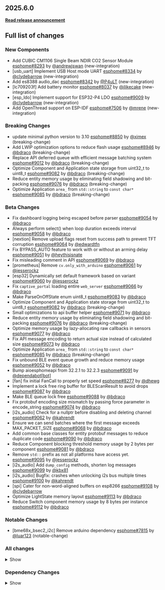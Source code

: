 ## 2025.6.0

[**Read release announcement**](https://esphome.io/changelog/2025.6.0)

## Full list of changes

### New Components

- Add CUBIC CM1106 Single Beam NDIR CO2 Sensor Module [esphome#8293](https://github.com/esphome/esphome/pull/8293) by [@andrewjswan](https://github.com/andrewjswan) (new-integration)
- [usb_uart] Implement USB Host mode UART [esphome#8334](https://github.com/esphome/esphome/pull/8334) by [@clydebarrow](https://github.com/clydebarrow) (new-integration)
- Add es8388 audio_dac [esphome#8342](https://github.com/esphome/esphome/pull/8342) by [@P4uLT](https://github.com/P4uLT) (new-integration)
- [lc709203f] Add battery monitor [esphome#8037](https://github.com/esphome/esphome/pull/8037) by [@ilikecake](https://github.com/ilikecake) (new-integration)
- [esp_ldo] Implement support for ESP32-P4 LDO [esphome#9009](https://github.com/esphome/esphome/pull/9009) by [@clydebarrow](https://github.com/clydebarrow) (new-integration)
- Add OpenThread support on ESP-IDF [esphome#7506](https://github.com/esphome/esphome/pull/7506) by [@mrene](https://github.com/mrene) (new-integration)

### Breaking Changes

- update minimal python version to 3.10 [esphome#8850](https://github.com/esphome/esphome/pull/8850) by [@ximex](https://github.com/ximex) (breaking-change)
- Add LWIP optimization options to reduce flash usage [esphome#8946](https://github.com/esphome/esphome/pull/8946) by [@bdraco](https://github.com/bdraco) (breaking-change)
- Replace API deferred queue with efficient message batching system [esphome#9012](https://github.com/esphome/esphome/pull/9012) by [@bdraco](https://github.com/bdraco) (breaking-change)
- Optimize Component and Application state storage from uint32_t to uint8_t [esphome#9082](https://github.com/esphome/esphome/pull/9082) by [@bdraco](https://github.com/bdraco) (breaking-change)
- Reduce entity memory usage by eliminating field shadowing and bit-packing [esphome#9076](https://github.com/esphome/esphome/pull/9076) by [@bdraco](https://github.com/bdraco) (breaking-change)
- Optimize Application ``area_`` from ``std::string`` to ``const char*`` [esphome#9085](https://github.com/esphome/esphome/pull/9085) by [@bdraco](https://github.com/bdraco) (breaking-change)

### Beta Changes

- Fix dashboard logging being escaped before parser [esphome#9054](https://github.com/esphome/esphome/pull/9054) by [@bdraco](https://github.com/bdraco)
- Always perform select() when loop duration exceeds interval [esphome#9058](https://github.com/esphome/esphome/pull/9058) by [@bdraco](https://github.com/bdraco)
- [nextion] Remove upload flags reset from success path to prevent TFT corruption [esphome#9064](https://github.com/esphome/esphome/pull/9064) by [@edwardtfn](https://github.com/edwardtfn)
- Fix BYPASS_AUTO feature to work with or without an arming delay [esphome#9051](https://github.com/esphome/esphome/pull/9051) by [@heythisisnate](https://github.com/heythisisnate)
- Fix misleading comment in API [esphome#9069](https://github.com/esphome/esphome/pull/9069) by [@bdraco](https://github.com/bdraco)
- [prometheus] Remove ``cv.only_with_arduino`` [esphome#9061](https://github.com/esphome/esphome/pull/9061) by [@jesserockz](https://github.com/jesserockz)
- [esp32] Dynamically set default framework based on variant [esphome#9060](https://github.com/esphome/esphome/pull/9060) by [@jesserockz](https://github.com/jesserockz)
- Fix ``captive_portal`` loading entire ``web_server`` [esphome#9066](https://github.com/esphome/esphome/pull/9066) by [@bdraco](https://github.com/bdraco)
- Make ParseOnOffState enum uint8_t [esphome#9083](https://github.com/esphome/esphome/pull/9083) by [@bdraco](https://github.com/bdraco)
- Optimize Component and Application state storage from uint32_t to uint8_t [esphome#9082](https://github.com/esphome/esphome/pull/9082) by [@bdraco](https://github.com/bdraco) (breaking-change)
- Small optimizations to api buffer helper [esphome#9071](https://github.com/esphome/esphome/pull/9071) by [@bdraco](https://github.com/bdraco)
- Reduce entity memory usage by eliminating field shadowing and bit-packing [esphome#9076](https://github.com/esphome/esphome/pull/9076) by [@bdraco](https://github.com/bdraco) (breaking-change)
- Optimize memory usage by lazy-allocating raw callbacks in sensors [esphome#9077](https://github.com/esphome/esphome/pull/9077) by [@bdraco](https://github.com/bdraco)
- Fix API message encoding to return actual size instead of calculated size [esphome#9073](https://github.com/esphome/esphome/pull/9073) by [@bdraco](https://github.com/bdraco)
- Optimize Application ``area_`` from ``std::string`` to ``const char*`` [esphome#9085](https://github.com/esphome/esphome/pull/9085) by [@bdraco](https://github.com/bdraco) (breaking-change)
- Fix unbound BLE event queue growth and reduce memory usage [esphome#9052](https://github.com/esphome/esphome/pull/9052) by [@bdraco](https://github.com/bdraco)
- Bump aioesphomeapi from 32.2.1 to 32.2.3 [esphome#9091](https://github.com/esphome/esphome/pull/9091) by [@dependabot[bot]](https://github.com/apps/dependabot)
- [fan] fix initial FanCall to properly set speed [esphome#8277](https://github.com/esphome/esphome/pull/8277) by [@dhewg](https://github.com/dhewg)
- Implement a lock free ring buffer for BLEScanResult to avoid drops [esphome#9087](https://github.com/esphome/esphome/pull/9087) by [@bdraco](https://github.com/bdraco)
- Make BLE queue lock free [esphome#9088](https://github.com/esphome/esphome/pull/9088) by [@bdraco](https://github.com/bdraco)
- Fix protobuf encoding size mismatch by passing force parameter in encode_string [esphome#9074](https://github.com/esphome/esphome/pull/9074) by [@bdraco](https://github.com/bdraco)
- [i2s_audio] Check for a nullptr before disabling and deleting channel [esphome#9062](https://github.com/esphome/esphome/pull/9062) by [@kahrendt](https://github.com/kahrendt)
- Ensure we can send batches where the first message exceeds MAX_PACKET_SIZE [esphome#9068](https://github.com/esphome/esphome/pull/9068) by [@bdraco](https://github.com/bdraco)
- Add common base classes for entity protobuf messages to reduce duplicate code [esphome#9090](https://github.com/esphome/esphome/pull/9090) by [@bdraco](https://github.com/bdraco)
- Reduce Component blocking threshold memory usage by 2 bytes per component [esphome#9081](https://github.com/esphome/esphome/pull/9081) by [@bdraco](https://github.com/bdraco)
- Remove ``std::`` prefix as not all platforms have access yet. [esphome#9095](https://github.com/esphome/esphome/pull/9095) by [@jesserockz](https://github.com/jesserockz)
- [i2s_audio] Add ``dump_config`` methods, shorten log messages [esphome#9099](https://github.com/esphome/esphome/pull/9099) by [@kbx81](https://github.com/kbx81)
- [i2s_audio] Bugfix: crashes when unlocking i2s bus multiple times [esphome#9100](https://github.com/esphome/esphome/pull/9100) by [@kahrendt](https://github.com/kahrendt)
- [spi] Cater for non-word-aligned buffers on esp8266 [esphome#9108](https://github.com/esphome/esphome/pull/9108) by [@clydebarrow](https://github.com/clydebarrow)
- Optimize LightState memory layout [esphome#9113](https://github.com/esphome/esphome/pull/9113) by [@bdraco](https://github.com/bdraco)
- Reduce Switch component memory usage by 8 bytes per instance [esphome#9112](https://github.com/esphome/esphome/pull/9112) by [@bdraco](https://github.com/bdraco)

### Notable Changes

- [bme68x_bsec2_i2c] Remove arduino dependency [esphome#7815](https://github.com/esphome/esphome/pull/7815) by [@luar123](https://github.com/luar123) (notable-change)

### All changes

<details>
<summary>Show</summary>

- add actions to the MAX7219Component [esphome#6462](https://github.com/esphome/esphome/pull/6462) by [@nielsnl68](https://github.com/nielsnl68)
- [api] Update api proto to add legacy value [esphome#8802](https://github.com/esphome/esphome/pull/8802) by [@jesserockz](https://github.com/jesserockz)
- [script] Use local import for zephyr [esphome#8822](https://github.com/esphome/esphome/pull/8822) by [@clydebarrow](https://github.com/clydebarrow)
- Bump cryptography to 45.0.1 [esphome#8826](https://github.com/esphome/esphome/pull/8826) by [@bdraco](https://github.com/bdraco)
- unify and add missing metric suffixes [esphome#8816](https://github.com/esphome/esphome/pull/8816) by [@ximex](https://github.com/ximex)
- Improve stability for a test that crashes intermittently in CI [esphome#8699](https://github.com/esphome/esphome/pull/8699) by [@dala318](https://github.com/dala318)
- update ruff version to ``0.11.10`` in ``.pre-commit-config.yaml`` [esphome#8851](https://github.com/esphome/esphome/pull/8851) by [@ximex](https://github.com/ximex)
- add python 3.13 to ci pipeline [esphome#8855](https://github.com/esphome/esphome/pull/8855) by [@ximex](https://github.com/ximex)
- [esp32] Use IDF 5.3.2 as default for IDF builds [esphome#8464](https://github.com/esphome/esphome/pull/8464) by [@swoboda1337](https://github.com/swoboda1337)
- update minimal python version to 3.10 [esphome#8850](https://github.com/esphome/esphome/pull/8850) by [@ximex](https://github.com/ximex) (breaking-change)
- [esp32, logger] Add initial P4 support [esphome#8439](https://github.com/esphome/esphome/pull/8439) by [@swoboda1337](https://github.com/swoboda1337)
- Add CUBIC CM1106 Single Beam NDIR CO2 Sensor Module [esphome#8293](https://github.com/esphome/esphome/pull/8293) by [@andrewjswan](https://github.com/andrewjswan) (new-integration)
- Updates for development environment [esphome#8801](https://github.com/esphome/esphome/pull/8801) by [@jesserockz](https://github.com/jesserockz)
- [sync] Update and fix sync workflow [esphome#8873](https://github.com/esphome/esphome/pull/8873) by [@jesserockz](https://github.com/jesserockz)
- [lvgl] Try to allocate smaller buffer on failure [esphome#8814](https://github.com/esphome/esphome/pull/8814) by [@clydebarrow](https://github.com/clydebarrow)
- [lvgl] Add content styling to tabview [esphome#8823](https://github.com/esphome/esphome/pull/8823) by [@clydebarrow](https://github.com/clydebarrow)
- [usb_uart] Implement USB Host mode UART [esphome#8334](https://github.com/esphome/esphome/pull/8334) by [@clydebarrow](https://github.com/clydebarrow) (new-integration)
- OTA: Close and clean up client when setsockopt fails [esphome#8865](https://github.com/esphome/esphome/pull/8865) by [@luuoaoa](https://github.com/luuoaoa)
- Add const DEVICE_CLASS_WIND_DIRECTION [esphome#8870](https://github.com/esphome/esphome/pull/8870) by [@Pi57](https://github.com/Pi57)
- Synchronise Device Classes from Home Assistant [esphome#8874](https://github.com/esphome/esphome/pull/8874) by [@esphomebot](https://github.com/esphomebot)
- Optimize API frame helper buffer management [esphome#8805](https://github.com/esphome/esphome/pull/8805) by [@bdraco](https://github.com/bdraco)
- Use UINT16_MAX instead of hard coded 65535 in api [esphome#8884](https://github.com/esphome/esphome/pull/8884) by [@bdraco](https://github.com/bdraco)
- feat: ``wifi.configure`` now emits error after reconnecting to old AP [esphome#8653](https://github.com/esphome/esphome/pull/8653) by [@Rapsssito](https://github.com/Rapsssito)
- [modbus_controller] Add assumed_state to switch [esphome#8880](https://github.com/esphome/esphome/pull/8880) by [@gotnone](https://github.com/gotnone)
- [const] Move ``CONF_RESET`` to const.py [esphome#8889](https://github.com/esphome/esphome/pull/8889) by [@jesserockz](https://github.com/jesserockz)
- [bme68x_bsec2_i2c] Remove arduino dependency [esphome#7815](https://github.com/esphome/esphome/pull/7815) by [@luar123](https://github.com/luar123) (notable-change)
- [i2s_audio] Add basic support for esp32-p4 [esphome#8887](https://github.com/esphome/esphome/pull/8887) by [@jesserockz](https://github.com/jesserockz)
- [esp32, logger, core] Add initial c5 support [esphome#8895](https://github.com/esphome/esphome/pull/8895) by [@swoboda1337](https://github.com/swoboda1337)
- Resolve regex library warnings [esphome#8890](https://github.com/esphome/esphome/pull/8890) by [@emmanuel-ferdman](https://github.com/emmanuel-ferdman)
- Add integration tests for host [esphome#8912](https://github.com/esphome/esphome/pull/8912) by [@bdraco](https://github.com/bdraco)
- Fix flakey tests [esphome#8914](https://github.com/esphome/esphome/pull/8914) by [@bdraco](https://github.com/bdraco)
- [sx1509] add support for keys [esphome#8413](https://github.com/esphome/esphome/pull/8413) by [@ssieb](https://github.com/ssieb)
- Add es8388 audio_dac [esphome#8342](https://github.com/esphome/esphome/pull/8342) by [@P4uLT](https://github.com/P4uLT) (new-integration)
- [online_image] Last-Modified-Date and ETag response caching [esphome#8782](https://github.com/esphome/esphome/pull/8782) by [@candrews](https://github.com/candrews)
- [aht10] Various optimizations/clean-up [esphome#8921](https://github.com/esphome/esphome/pull/8921) by [@kbx81](https://github.com/kbx81)
- [rtttl] Various optimizations/clean-up [esphome#8923](https://github.com/esphome/esphome/pull/8923) by [@kbx81](https://github.com/kbx81)
- [ledc] Various optimizations/clean-up [esphome#8922](https://github.com/esphome/esphome/pull/8922) by [@kbx81](https://github.com/kbx81)
- Streamline setup() logging (a, b) [esphome#8924](https://github.com/esphome/esphome/pull/8924) by [@kbx81](https://github.com/kbx81)
- Streamline setup() logging (c, d) [esphome#8925](https://github.com/esphome/esphome/pull/8925) by [@kbx81](https://github.com/kbx81)
- Streamline setup() logging (e, f) [esphome#8926](https://github.com/esphome/esphome/pull/8926) by [@kbx81](https://github.com/kbx81)
- Streamline setup() logging (g, h, i) [esphome#8927](https://github.com/esphome/esphome/pull/8927) by [@kbx81](https://github.com/kbx81)
- Streamline setup() logging (k, l, m) [esphome#8928](https://github.com/esphome/esphome/pull/8928) by [@kbx81](https://github.com/kbx81)
- Streamline setup() logging (n, o, p, q, r) [esphome#8929](https://github.com/esphome/esphome/pull/8929) by [@kbx81](https://github.com/kbx81)
- Streamline setup() logging (s, t, u, v, w, x, y, z) [esphome#8930](https://github.com/esphome/esphome/pull/8930) by [@kbx81](https://github.com/kbx81)
- [speaker mediaplayer] Yaml config initial volume (on first boot) [esphome#8898](https://github.com/esphome/esphome/pull/8898) by [@mrtoy-me](https://github.com/mrtoy-me)
- [i2s_audio] Bump esphome/ESP32-audioI2S to 2.2.0 [esphome#8920](https://github.com/esphome/esphome/pull/8920) by [@jesserockz](https://github.com/jesserockz)
- Add more demo platforms [esphome#8903](https://github.com/esphome/esphome/pull/8903) by [@jesserockz](https://github.com/jesserockz)
- Migrate wifi component to use App.get_loop_component_start_time [esphome#8931](https://github.com/esphome/esphome/pull/8931) by [@bdraco](https://github.com/bdraco)
- Optimize socket operations by checking readiness in the main loop [esphome#8918](https://github.com/esphome/esphome/pull/8918) by [@bdraco](https://github.com/bdraco)
- Improve logging in integration tests when port does not open [esphome#8932](https://github.com/esphome/esphome/pull/8932) by [@bdraco](https://github.com/bdraco)
- [pmwcs3] Optimize logging [esphome#8936](https://github.com/esphome/esphome/pull/8936) by [@kbx81](https://github.com/kbx81)
- [tmp102] Remove ``setup()``, optimize logging [esphome#8937](https://github.com/esphome/esphome/pull/8937) by [@kbx81](https://github.com/kbx81)
- Optimize plaintext API header reading to reduce system calls [esphome#8941](https://github.com/esphome/esphome/pull/8941) by [@bdraco](https://github.com/bdraco)
- [gcja5] Remove unused ``setup()`` method [esphome#8935](https://github.com/esphome/esphome/pull/8935) by [@kbx81](https://github.com/kbx81)
- [alarm_control_panel] BYPASS_AUTO option for Template Alarm Control Panel sensors left open when armed [esphome#8795](https://github.com/esphome/esphome/pull/8795) by [@heythisisnate](https://github.com/heythisisnate)
- Fix select() logging flood in very verbose mode [esphome#8942](https://github.com/esphome/esphome/pull/8942) by [@bdraco](https://github.com/bdraco)
- particle matter improvements [esphome#8846](https://github.com/esphome/esphome/pull/8846) by [@ximex](https://github.com/ximex)
- Fix colors in update all [esphome#8854](https://github.com/esphome/esphome/pull/8854) by [@swoboda1337](https://github.com/swoboda1337)
- Add flip X and Y on inkplate6 component [esphome#7904](https://github.com/esphome/esphome/pull/7904) by [@Leicas](https://github.com/Leicas)
- [modbus] [modbus_controller] Fix server role read coil 0x1 crc [esphome#8859](https://github.com/esphome/esphome/pull/8859) by [@gotnone](https://github.com/gotnone)
- [rp2040] Allow changing watchdog timeout [esphome#8868](https://github.com/esphome/esphome/pull/8868) by [@kuba2k2](https://github.com/kuba2k2)
- [esp32] Regenerate boards from recommended platform version [esphome#8938](https://github.com/esphome/esphome/pull/8938) by [@jesserockz](https://github.com/jesserockz)
- Introduce "communication failed" log macro [esphome#8939](https://github.com/esphome/esphome/pull/8939) by [@kbx81](https://github.com/kbx81)
- [demo] FIx some of the entities [esphome#8943](https://github.com/esphome/esphome/pull/8943) by [@jesserockz](https://github.com/jesserockz)
- Redundant Log Messages Cleanup [esphome#8944](https://github.com/esphome/esphome/pull/8944) by [@bdraco](https://github.com/bdraco)
- [dht] Clean-up, shorten some log messages [esphome#8949](https://github.com/esphome/esphome/pull/8949) by [@kbx81](https://github.com/kbx81)
- Have ESPHome's YAML dumper comply with its own yamllint rules [esphome#8957](https://github.com/esphome/esphome/pull/8957) by [@jpeletier](https://github.com/jpeletier)
- Allow Weikai to pass data_bit validation [esphome#8917](https://github.com/esphome/esphome/pull/8917) by [@timdaman](https://github.com/timdaman)
- [max9611] Remove redundant "max9611" from log messages [esphome#8967](https://github.com/esphome/esphome/pull/8967) by [@kbx81](https://github.com/kbx81)
- [nextion] Allocate NextionQueue in PSRAM (if available) [esphome#8979](https://github.com/esphome/esphome/pull/8979) by [@edwardtfn](https://github.com/edwardtfn)
- [esp32c6] Add test base file and platformio env [esphome#8973](https://github.com/esphome/esphome/pull/8973) by [@jesserockz](https://github.com/jesserockz)
- Add missing icons and device classes to BME680 sensors [esphome#8960](https://github.com/esphome/esphome/pull/8960) by [@tronikos](https://github.com/tronikos)
- [preferences] Shorten log messages [esphome#8982](https://github.com/esphome/esphome/pull/8982) by [@kbx81](https://github.com/kbx81)
- [lc709203f] Add battery monitor [esphome#8037](https://github.com/esphome/esphome/pull/8037) by [@ilikecake](https://github.com/ilikecake) (new-integration)
- [mdns] Set up only after API is set up [esphome#9000](https://github.com/esphome/esphome/pull/9000) by [@jesserockz](https://github.com/jesserockz)
- [const] Move CONF_X and CONF_Y to const.py [esphome#8999](https://github.com/esphome/esphome/pull/8999) by [@Hannah-GBS](https://github.com/Hannah-GBS)
- [core] Update defines.h esp-idf version [esphome#8974](https://github.com/esphome/esphome/pull/8974) by [@jesserockz](https://github.com/jesserockz)
- [spi] Remove redundant "SPI" from log messages [esphome#8970](https://github.com/esphome/esphome/pull/8970) by [@kbx81](https://github.com/kbx81)
- [sdp3x] Remove redundant "sdp3x" from log messages [esphome#8969](https://github.com/esphome/esphome/pull/8969) by [@kbx81](https://github.com/kbx81)
- [ethernet] Remove redundant "ethernet" from log messages [esphome#8966](https://github.com/esphome/esphome/pull/8966) by [@kbx81](https://github.com/kbx81)
- [bmp3xx] Remove redundant "bmp3xx" from log messages [esphome#8965](https://github.com/esphome/esphome/pull/8965) by [@kbx81](https://github.com/kbx81)
- Remove unnecessary ellipsis [esphome#8964](https://github.com/esphome/esphome/pull/8964) by [@kbx81](https://github.com/kbx81)
- [wireguard] Remove redundant "wireguard" from log messages [esphome#8963](https://github.com/esphome/esphome/pull/8963) by [@kbx81](https://github.com/kbx81)
- [dashboard] Fix logging colors [esphome#8984](https://github.com/esphome/esphome/pull/8984) by [@swoboda1337](https://github.com/swoboda1337)
- [sps30] Shorten log messages [esphome#8971](https://github.com/esphome/esphome/pull/8971) by [@kbx81](https://github.com/kbx81)
- [bmp581] Shorten some log messages [esphome#8948](https://github.com/esphome/esphome/pull/8948) by [@kbx81](https://github.com/kbx81)
- [api] Streamline some log strings [esphome#8962](https://github.com/esphome/esphome/pull/8962) by [@kbx81](https://github.com/kbx81)
- [mqtt] Remove redundant "mqtt" from log messages [esphome#8968](https://github.com/esphome/esphome/pull/8968) by [@kbx81](https://github.com/kbx81)
- [ci, nrf52] make zephyr clang mandatory [esphome#8992](https://github.com/esphome/esphome/pull/8992) by [@tomaszduda23](https://github.com/tomaszduda23)
- [sdl] Add config for SDL window flags [esphome#8998](https://github.com/esphome/esphome/pull/8998) by [@Hannah-GBS](https://github.com/Hannah-GBS)
- [nextion] Add optional ``max_queue_size`` limit to prevent queue overflows [esphome#8976](https://github.com/esphome/esphome/pull/8976) by [@edwardtfn](https://github.com/edwardtfn)
- Move CONF_REQUEST_HEADERS to const.py [esphome#9002](https://github.com/esphome/esphome/pull/9002) by [@numo68](https://github.com/numo68)
- [api] Fix build error in IDF 5.5 [esphome#9007](https://github.com/esphome/esphome/pull/9007) by [@swoboda1337](https://github.com/swoboda1337)
- [list-components.py] Only add platforms that are actually platforms. [esphome#9005](https://github.com/esphome/esphome/pull/9005) by [@clydebarrow](https://github.com/clydebarrow)
- [qwiic_pir] Clean-up, shorten some log messages [esphome#8951](https://github.com/esphome/esphome/pull/8951) by [@kbx81](https://github.com/kbx81)
- [esp32] Add config vars for compiler [esphome#9023](https://github.com/esphome/esphome/pull/9023) by [@kbx81](https://github.com/kbx81)
- Implement proper API connection teardown before deep sleep/reboot [esphome#9008](https://github.com/esphome/esphome/pull/9008) by [@bdraco](https://github.com/bdraco)
- [config] Clean build on ESP-IDF when component/platform combos change [esphome#9028](https://github.com/esphome/esphome/pull/9028) by [@clydebarrow](https://github.com/clydebarrow)
- Disable ruff rule UP038 [esphome#9029](https://github.com/esphome/esphome/pull/9029) by [@bdraco](https://github.com/bdraco)
- Update webserver local assets to 20250608-225410 [esphome#9030](https://github.com/esphome/esphome/pull/9030) by [@esphomebot](https://github.com/esphomebot)
- Reduce ESP_LOGCONFIG calls [esphome#9026](https://github.com/esphome/esphome/pull/9026) by [@bdraco](https://github.com/bdraco)
- Force socket ready when high frequency looping [esphome#9032](https://github.com/esphome/esphome/pull/9032) by [@juanboro](https://github.com/juanboro)
- [psram] Add P4 support [esphome#8545](https://github.com/esphome/esphome/pull/8545) by [@clydebarrow](https://github.com/clydebarrow)
- [nextion] Use safe restart to properly handle globals and restart logging [esphome#9010](https://github.com/esphome/esphome/pull/9010) by [@edwardtfn](https://github.com/edwardtfn)
- [max7219digit, servo, tsl2591] ESP_LOGCONFIG call reduction (Extend #9026) [esphome#9033](https://github.com/esphome/esphome/pull/9033) by [@kbx81](https://github.com/kbx81)
- [tsl2561, tsl2591] Shorten log messages [esphome#9034](https://github.com/esphome/esphome/pull/9034) by [@kbx81](https://github.com/kbx81)
- Change RP2040 PIO SK6812 timings [esphome#9020](https://github.com/esphome/esphome/pull/9020) by [@pseud0sphere](https://github.com/pseud0sphere)
- Add LWIP optimization options to reduce flash usage [esphome#8946](https://github.com/esphome/esphome/pull/8946) by [@bdraco](https://github.com/bdraco) (breaking-change)
- [globals] Prevent redundant oversized string checks in loop [esphome#9001](https://github.com/esphome/esphome/pull/9001) by [@edwardtfn](https://github.com/edwardtfn)
- [nextion] Optimize log messages to reduce memory usage [esphome#9039](https://github.com/esphome/esphome/pull/9039) by [@edwardtfn](https://github.com/edwardtfn)
- [nextion] Add configurable limit for commands processed per loop [esphome#8972](https://github.com/esphome/esphome/pull/8972) by [@edwardtfn](https://github.com/edwardtfn)
- [lvgl] Fix templated argument to ``lvgl.is_idle`` [esphome#9014](https://github.com/esphome/esphome/pull/9014) by [@clydebarrow](https://github.com/clydebarrow)
- Replace API deferred queue with efficient message batching system [esphome#9012](https://github.com/esphome/esphome/pull/9012) by [@bdraco](https://github.com/bdraco) (breaking-change)
- Reduce Bluetooth overhead by disabling unused logging categories [esphome#8945](https://github.com/esphome/esphome/pull/8945) by [@bdraco](https://github.com/bdraco)
- [inkplate] Remove arduino dependency [esphome#9031](https://github.com/esphome/esphome/pull/9031) by [@jesserockz](https://github.com/jesserockz)
- [core] Include esp_mac.h on Arduino too [esphome#9040](https://github.com/esphome/esphome/pull/9040) by [@swoboda1337](https://github.com/swoboda1337)
- Use a ``define`` for log message constants [esphome#8952](https://github.com/esphome/esphome/pull/8952) by [@kbx81](https://github.com/kbx81)
- [esp_ldo] Implement support for ESP32-P4 LDO [esphome#9009](https://github.com/esphome/esphome/pull/9009) by [@clydebarrow](https://github.com/clydebarrow) (new-integration)
- Fix: Seeed Studio MR60FDA2 threshold height could not be set [esphome#9011](https://github.com/esphome/esphome/pull/9011) by [@limengdu](https://github.com/limengdu)
- [esp32] Use release zip from pioarduino/platform-espressif32 instead of git tag [esphome#8975](https://github.com/esphome/esphome/pull/8975) by [@jesserockz](https://github.com/jesserockz)
- [esp32_rmt] Add variant validation for use_dma [esphome#8897](https://github.com/esphome/esphome/pull/8897) by [@swoboda1337](https://github.com/swoboda1337)
- Ensure components only powerdown after teardown [esphome#9044](https://github.com/esphome/esphome/pull/9044) by [@bdraco](https://github.com/bdraco)
- use ``encode_uintXX`` [esphome#8847](https://github.com/esphome/esphome/pull/8847) by [@ximex](https://github.com/ximex)
- Add OpenThread support on ESP-IDF [esphome#7506](https://github.com/esphome/esphome/pull/7506) by [@mrene](https://github.com/mrene) (new-integration)
- [shtcx] Shorten log messages [esphome#9046](https://github.com/esphome/esphome/pull/9046) by [@kbx81](https://github.com/kbx81)
- [application] Fix build error on some IDF versions [esphome#9045](https://github.com/esphome/esphome/pull/9045) by [@kbx81](https://github.com/kbx81)
- [spi] Restrict octal spi to S3/S2/P4 [esphome#9041](https://github.com/esphome/esphome/pull/9041) by [@clydebarrow](https://github.com/clydebarrow)
- Reserve memory for component and platform vectors [esphome#9042](https://github.com/esphome/esphome/pull/9042) by [@bdraco](https://github.com/bdraco)
- Improve shutdown reliability when tx buffer is full [esphome#9043](https://github.com/esphome/esphome/pull/9043) by [@bdraco](https://github.com/bdraco)
- Add support for custom request headers in online_image component [esphome#8985](https://github.com/esphome/esphome/pull/8985) by [@numo68](https://github.com/numo68)
- Openthread code updates [esphome#9047](https://github.com/esphome/esphome/pull/9047) by [@jesserockz](https://github.com/jesserockz)
- [sgp4x] Shorten log messages, various clean-up [esphome#9048](https://github.com/esphome/esphome/pull/9048) by [@kbx81](https://github.com/kbx81)
- Fix dashboard logging being escaped before parser [esphome#9054](https://github.com/esphome/esphome/pull/9054) by [@bdraco](https://github.com/bdraco)
- Always perform select() when loop duration exceeds interval [esphome#9058](https://github.com/esphome/esphome/pull/9058) by [@bdraco](https://github.com/bdraco)
- [nextion] Remove upload flags reset from success path to prevent TFT corruption [esphome#9064](https://github.com/esphome/esphome/pull/9064) by [@edwardtfn](https://github.com/edwardtfn)
- Fix BYPASS_AUTO feature to work with or without an arming delay [esphome#9051](https://github.com/esphome/esphome/pull/9051) by [@heythisisnate](https://github.com/heythisisnate)
- Fix misleading comment in API [esphome#9069](https://github.com/esphome/esphome/pull/9069) by [@bdraco](https://github.com/bdraco)
- [prometheus] Remove ``cv.only_with_arduino`` [esphome#9061](https://github.com/esphome/esphome/pull/9061) by [@jesserockz](https://github.com/jesserockz)
- [esp32] Dynamically set default framework based on variant [esphome#9060](https://github.com/esphome/esphome/pull/9060) by [@jesserockz](https://github.com/jesserockz)
- Fix ``captive_portal`` loading entire ``web_server`` [esphome#9066](https://github.com/esphome/esphome/pull/9066) by [@bdraco](https://github.com/bdraco)
- Make ParseOnOffState enum uint8_t [esphome#9083](https://github.com/esphome/esphome/pull/9083) by [@bdraco](https://github.com/bdraco)
- Optimize Component and Application state storage from uint32_t to uint8_t [esphome#9082](https://github.com/esphome/esphome/pull/9082) by [@bdraco](https://github.com/bdraco) (breaking-change)
- Small optimizations to api buffer helper [esphome#9071](https://github.com/esphome/esphome/pull/9071) by [@bdraco](https://github.com/bdraco)
- Reduce entity memory usage by eliminating field shadowing and bit-packing [esphome#9076](https://github.com/esphome/esphome/pull/9076) by [@bdraco](https://github.com/bdraco) (breaking-change)
- Optimize memory usage by lazy-allocating raw callbacks in sensors [esphome#9077](https://github.com/esphome/esphome/pull/9077) by [@bdraco](https://github.com/bdraco)
- Fix API message encoding to return actual size instead of calculated size [esphome#9073](https://github.com/esphome/esphome/pull/9073) by [@bdraco](https://github.com/bdraco)
- Optimize Application ``area_`` from ``std::string`` to ``const char*`` [esphome#9085](https://github.com/esphome/esphome/pull/9085) by [@bdraco](https://github.com/bdraco) (breaking-change)
- Fix unbound BLE event queue growth and reduce memory usage [esphome#9052](https://github.com/esphome/esphome/pull/9052) by [@bdraco](https://github.com/bdraco)
- [fan] fix initial FanCall to properly set speed [esphome#8277](https://github.com/esphome/esphome/pull/8277) by [@dhewg](https://github.com/dhewg)
- Implement a lock free ring buffer for BLEScanResult to avoid drops [esphome#9087](https://github.com/esphome/esphome/pull/9087) by [@bdraco](https://github.com/bdraco)
- Make BLE queue lock free [esphome#9088](https://github.com/esphome/esphome/pull/9088) by [@bdraco](https://github.com/bdraco)
- Fix protobuf encoding size mismatch by passing force parameter in encode_string [esphome#9074](https://github.com/esphome/esphome/pull/9074) by [@bdraco](https://github.com/bdraco)
- [i2s_audio] Check for a nullptr before disabling and deleting channel [esphome#9062](https://github.com/esphome/esphome/pull/9062) by [@kahrendt](https://github.com/kahrendt)
- Ensure we can send batches where the first message exceeds MAX_PACKET_SIZE [esphome#9068](https://github.com/esphome/esphome/pull/9068) by [@bdraco](https://github.com/bdraco)
- Add common base classes for entity protobuf messages to reduce duplicate code [esphome#9090](https://github.com/esphome/esphome/pull/9090) by [@bdraco](https://github.com/bdraco)
- Reduce Component blocking threshold memory usage by 2 bytes per component [esphome#9081](https://github.com/esphome/esphome/pull/9081) by [@bdraco](https://github.com/bdraco)
- Remove ``std::`` prefix as not all platforms have access yet. [esphome#9095](https://github.com/esphome/esphome/pull/9095) by [@jesserockz](https://github.com/jesserockz)
- [i2s_audio] Add ``dump_config`` methods, shorten log messages [esphome#9099](https://github.com/esphome/esphome/pull/9099) by [@kbx81](https://github.com/kbx81)
- [i2s_audio] Bugfix: crashes when unlocking i2s bus multiple times [esphome#9100](https://github.com/esphome/esphome/pull/9100) by [@kahrendt](https://github.com/kahrendt)
- [spi] Cater for non-word-aligned buffers on esp8266 [esphome#9108](https://github.com/esphome/esphome/pull/9108) by [@clydebarrow](https://github.com/clydebarrow)
- Add intent progress event to voice assistant enum [esphome#9103](https://github.com/esphome/esphome/pull/9103) by [@synesthesiam](https://github.com/synesthesiam)
- Optimize LightState memory layout [esphome#9113](https://github.com/esphome/esphome/pull/9113) by [@bdraco](https://github.com/bdraco)
- Reduce Switch component memory usage by 8 bytes per instance [esphome#9112](https://github.com/esphome/esphome/pull/9112) by [@bdraco](https://github.com/bdraco)
</details>

### Dependency Changes

<details>
<summary>Show</summary>

- Bump aioesphomeapi from 30.2.0 to 31.0.0 [esphome#8779](https://github.com/esphome/esphome/pull/8779) by [@dependabot[bot]](https://github.com/apps/dependabot)
- Bump cairosvg from 2.7.1 to 2.8.0 [esphome#8780](https://github.com/esphome/esphome/pull/8780) by [@dependabot[bot]](https://github.com/apps/dependabot)
- Bump cairosvg from 2.8.0 to 2.8.1 [esphome#8799](https://github.com/esphome/esphome/pull/8799) by [@dependabot[bot]](https://github.com/apps/dependabot)
- Bump aioesphomeapi from 31.0.0 to 31.0.1 [esphome#8809](https://github.com/esphome/esphome/pull/8809) by [@dependabot[bot]](https://github.com/apps/dependabot)
- Bump setuptools from 80.4.0 to 80.7.1 [esphome#8808](https://github.com/esphome/esphome/pull/8808) by [@dependabot[bot]](https://github.com/apps/dependabot)
- Bump ruff from 0.11.9 to 0.11.10 [esphome#8818](https://github.com/esphome/esphome/pull/8818) by [@dependabot[bot]](https://github.com/apps/dependabot)
- Bump cairosvg from 2.8.1 to 2.8.2 [esphome#8817](https://github.com/esphome/esphome/pull/8817) by [@dependabot[bot]](https://github.com/apps/dependabot)
- Bump codecov/codecov-action from 5.4.2 to 5.4.3 [esphome#8820](https://github.com/esphome/esphome/pull/8820) by [@dependabot[bot]](https://github.com/apps/dependabot)
- Bump aioesphomeapi from 31.0.1 to 31.1.0 [esphome#8849](https://github.com/esphome/esphome/pull/8849) by [@dependabot[bot]](https://github.com/apps/dependabot)
- Bump setuptools from 80.7.1 to 80.8.0 [esphome#8858](https://github.com/esphome/esphome/pull/8858) by [@dependabot[bot]](https://github.com/apps/dependabot)
- Bump tornado from 6.4.2 to 6.5.1 [esphome#8882](https://github.com/esphome/esphome/pull/8882) by [@dependabot[bot]](https://github.com/apps/dependabot)
- Bump ruff from 0.11.10 to 0.11.11 [esphome#8883](https://github.com/esphome/esphome/pull/8883) by [@dependabot[bot]](https://github.com/apps/dependabot)
- Bump pyupgrade from 3.19.1 to 3.20.0 [esphome#8891](https://github.com/esphome/esphome/pull/8891) by [@dependabot[bot]](https://github.com/apps/dependabot)
- Bump actions/checkout from 4.1.7 to 4.2.2 [esphome#8904](https://github.com/esphome/esphome/pull/8904) by [@jesserockz](https://github.com/jesserockz)
- Bump ruamel-yaml from 0.18.10 to 0.18.11 [esphome#8910](https://github.com/esphome/esphome/pull/8910) by [@dependabot[bot]](https://github.com/apps/dependabot)
- Bump pytest-mock from 3.14.0 to 3.14.1 [esphome#8909](https://github.com/esphome/esphome/pull/8909) by [@dependabot[bot]](https://github.com/apps/dependabot)
- Bump setuptools from 80.8.0 to 80.9.0 [esphome#8915](https://github.com/esphome/esphome/pull/8915) by [@dependabot[bot]](https://github.com/apps/dependabot)
- Bump pytest-xdist from 3.6.1 to 3.7.0 [esphome#8916](https://github.com/esphome/esphome/pull/8916) by [@dependabot[bot]](https://github.com/apps/dependabot)
- Bump docker/build-push-action from 6.17.0 to 6.18.0 in /.github/actions/build-image [esphome#8919](https://github.com/esphome/esphome/pull/8919) by [@dependabot[bot]](https://github.com/apps/dependabot)
- Bump pytest from 8.3.5 to 8.4.0 [esphome#8993](https://github.com/esphome/esphome/pull/8993) by [@dependabot[bot]](https://github.com/apps/dependabot)
- Bump ruamel-yaml from 0.18.11 to 0.18.12 [esphome#8977](https://github.com/esphome/esphome/pull/8977) by [@dependabot[bot]](https://github.com/apps/dependabot)
- Bump aioesphomeapi from 31.1.0 to 32.0.0 [esphome#9004](https://github.com/esphome/esphome/pull/9004) by [@dependabot[bot]](https://github.com/apps/dependabot)
- Bump ruff from 0.11.11 to 0.11.13 [esphome#9017](https://github.com/esphome/esphome/pull/9017) by [@dependabot[bot]](https://github.com/apps/dependabot)
- Bump ruamel-yaml from 0.18.12 to 0.18.13 [esphome#9018](https://github.com/esphome/esphome/pull/9018) by [@dependabot[bot]](https://github.com/apps/dependabot)
- Bump aioesphomeapi from 32.0.0 to 32.1.0 [esphome#9024](https://github.com/esphome/esphome/pull/9024) by [@dependabot[bot]](https://github.com/apps/dependabot)
- Bump aioesphomeapi from 32.1.0 to 32.2.0 [esphome#9025](https://github.com/esphome/esphome/pull/9025) by [@dependabot[bot]](https://github.com/apps/dependabot)
- Bump aioesphomeapi from 32.2.0 to 32.2.1 [esphome#9038](https://github.com/esphome/esphome/pull/9038) by [@dependabot[bot]](https://github.com/apps/dependabot)
- Bump ruamel-yaml from 0.18.13 to 0.18.14 [esphome#9037](https://github.com/esphome/esphome/pull/9037) by [@dependabot[bot]](https://github.com/apps/dependabot)
- Bump aioesphomeapi from 32.2.1 to 32.2.3 [esphome#9091](https://github.com/esphome/esphome/pull/9091) by [@dependabot[bot]](https://github.com/apps/dependabot)
</details>